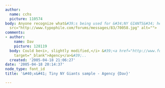 ```yaml
---
author:
  name: cchs
  picture: 110574
body: Anyone recognize what&#39;s being used for &#34;NY GIANTS&#34; here? <BR><img
  src="http://www.typophile.com/forums/messages/83/70058.jpg" alt="">
comments:
- author:
    name: Dav
    picture: 128119
  body: Could be<i>, slightly modified,</i> &#39;<a href="http://www.fontbureau.com/fonts/AgencyFB"
    target="_blank">Agency</a>&#39;..
  created: '2005-04-18 21:06:27'
date: '2005-04-18 20:14:37'
node_type: font_id
title: '&#40;x&#41; Tiny NY Giants sample - Agency {Dav}'

---
```

